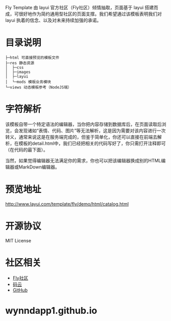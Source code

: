 ﻿Fly Template 由 layui 官方社区（Fly社区）倾情抽取，页面基于 layui 搭建而成，可很好地作为简约通用型社区的页面支撑。我们希望通过该模板表明我们对 layui 执着的信念、以及对未来持续加强的承诺。

# 目录说明  
```
├─html 可直接预览的模板文件
├─res 静态资源
│  ├─css
│  ├─images
│  ├─layui
│  └─mods 模板业务模块
└─views 动态模板参考（NodeJS端）
```

# 字符解析
该模板自带一个特定语法的编辑器，当你把内容存储到数据库后，在页面读取后浏览，会发现诸如“表情、代码、图片”等无法解析，这是因为需要对该内容进行一次转义，通常来说这是在服务端完成的，但鉴于简单化，你还可以直接在前端去解析，在模板的detail.html中，我们已经把相关的代码写好了，你只需打开注释即可（在代码的最下面）。

当然，如果觉得编辑器无法满足你的需求，你也可以把该编辑器换成别的HTML编辑器或MarkDown编辑器。

# 预览地址
http://www.layui.com/template/fly/demo/html/catalog.html

# 开源协议
MIT License

# 社区相关
* [Fly社区](http://fly.layui.com/)
* [码云](https://gitee.com/sentsin/fly/)
* [GitHub](https://github.com/layui/fly)
# wynndapp1.github.io
